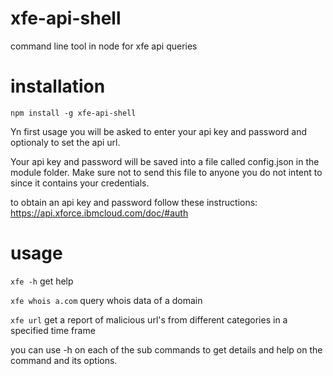 # xfe-api-shell
command line tool in node for xfe api queries

# installation
`npm install -g xfe-api-shell`

Yn first usage you will be asked to enter your api key and password and optionaly to set the api url.

Your api key and password will be saved into a file called config.json in the module folder. Make sure not to send this file to anyone you do not intent to since it contains your credentials.

to obtain an api key and password follow these instructions: https://api.xforce.ibmcloud.com/doc/#auth

# usage
`xfe -h` get help

`xfe whois a.com` query whois data of a domain

`xfe url` get a report of malicious url's from different categories in a specified time frame

you can use -h on each of the sub commands to get details and help on the command and its options.
